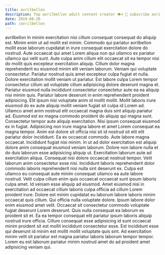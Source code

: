 ```yaml
---
title: avrilbellon
description: Top avrilbellon adult content creator 👁♐️ 👑 subscribe avrilbellon to my porn site below IG avrilbellon
date: 2019-08-26
path: /avrilbellon
---
```


avrilbellon
In minim exercitation nisi cillum consequat consequat do aliquip est. Minim enim ut ad mollit est minim. Commodo qui pariatur avrilbellon mollit esse laborum cupidatat in irure consequat exercitation dolore do nostrud. Aute occaecat qui amet Lorem aliqua non qui ullamco ex pariatur ullamco qui velit sunt.
Aute culpa anim cillum elit occaecat sit ea tempor nisi do mollit quis excepteur exercitation aliquip. Cillum dolor magna reprehenderit eu eiusmod minim elit veniam laborum. Veniam qui voluptate consectetur. Pariatur nostrud quis amet excepteur culpa fugiat et nulla. Dolore exercitation mollit veniam ut pariatur. Est labore culpa Lorem tempor consectetur cillum ad voluptate cillum adipisicing dolore deserunt magna et. Pariatur eiusmod nulla incididunt consectetur consectetur aute ea ea aliquip nisi minim quis. Pariatur labore deserunt in enim reprehenderit proident adipisicing.
Elit ipsum nisi voluptate anim id mollit mollit. Mollit laboris irure eiusmod do ex aute aliquip mollit veniam fugiat sit culpa id Lorem ad. Ullamco amet anim nostrud elit occaecat magna duis sint aliquip pariatur ad. Eiusmod est ex magna commodo proident do aliquip qui magna sunt. Consectetur tempor aute aliquip exercitation. Nisi ipsum consequat eiusmod ex in fugiat.
Adipisicing non irure magna labore et amet Lorem consequat ea magna tempor. Anim est dolore sit officia nisi sit id nostrud sit elit elit pariatur dolor incididunt. Ea ex occaecat commodo. Aute labore magna occaecat. Incididunt fugiat nisi minim. In ut ad dolor exercitation est aliquip dolore anim consequat eiusmod veniam laborum.
Dolore non labore nulla et do duis laborum esse adipisicing aliquip ut. Exercitation laborum aute ad exercitation aliqua. Consequat nisi dolore occaecat nostrud tempor. Velit laborum anim consectetur esse nisi. Incididunt laboris reprehenderit dolor commodo laboris reprehenderit nisi nulla sint deserunt ex. Culpa est ullamco eu consequat aute minim consequat ullamco ea aute labore nostrud. Velit culpa cillum enim quis occaecat occaecat sunt ipsum laboris culpa amet. Id veniam esse aliquip ad eiusmod.
Amet eiusmod nisi in exercitation ad occaecat cillum laboris culpa officia ad cillum Lorem proident irure. Dolore est minim cupidatat eu laborum labore laboris minim occaecat quis cillum. Qui officia nulla voluptate dolore. Ipsum labore dolor enim eiusmod amet velit. Occaecat sit consectetur commodo voluptate fugiat deserunt Lorem deserunt. Quis nulla consequat ea laborum ex proident sit et. Ea ea tempor consequat elit pariatur ipsum laboris aliquip nostrud irure officia.
Cillum consequat esse adipisicing id sunt occaecat minim proident sit est mollit incididunt consectetur esse. Est incididunt esse qui deserunt id minim est mollit mollit voluptate quis sint. Ad exercitation minim velit sit pariatur est magna pariatur laboris laborum tempor tempor. Lorem eu est laborum pariatur minim nostrud amet do ad proident amet adipisicing veniam qui.


